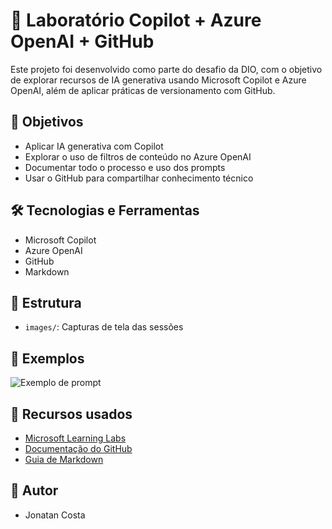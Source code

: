 # 🧠 Laboratório Copilot + Azure OpenAI + GitHub

Este projeto foi desenvolvido como parte do desafio da DIO, com o objetivo de explorar recursos de IA generativa usando Microsoft Copilot e Azure OpenAI, além de aplicar práticas de versionamento com GitHub.

## 📌 Objetivos

- Aplicar IA generativa com Copilot
- Explorar o uso de filtros de conteúdo no Azure OpenAI
- Documentar todo o processo e uso dos prompts
- Usar o GitHub para compartilhar conhecimento técnico

## 🛠️ Tecnologias e Ferramentas

- Microsoft Copilot
- Azure OpenAI
- GitHub
- Markdown

## 📂 Estrutura

- `images/`: Capturas de tela das sessões

## 📸 Exemplos

![Exemplo de prompt](./images/copilot-example.png)

## 📘 Recursos usados

- [Microsoft Learning Labs](https://learn.microsoft.com/)
- [Documentação do GitHub](https://docs.github.com/)
- [Guia de Markdown](https://www.markdownguide.org/)

## 🚀 Autor

- Jonatan Costa
